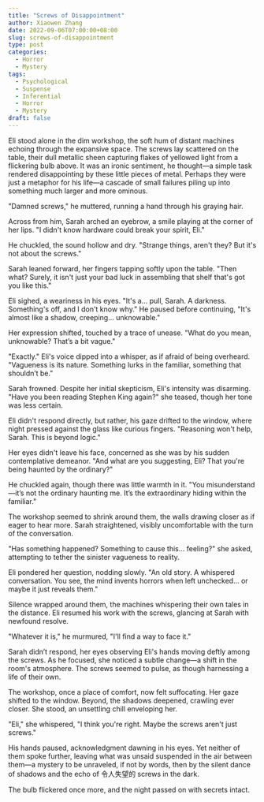 ```yaml
---
title: "Screws of Disappointment"
author: Xiaowen Zhang
date: 2022-09-06T07:00:00+08:00
slug: screws-of-disappointment
type: post
categories:
  - Horror
  - Mystery
tags:
  - Psychological
  - Suspense
  - Inferential
  - Horror
  - Mystery
draft: false
---
```


Eli stood alone in the dim workshop, the soft hum of distant machines echoing through the expansive space. The screws lay scattered on the table, their dull metallic sheen capturing flakes of yellowed light from a flickering bulb above. It was an ironic sentiment, he thought—a simple task rendered disappointing by these little pieces of metal. Perhaps they were just a metaphor for his life—a cascade of small failures piling up into something much larger and more ominous.

"Damned screws," he muttered, running a hand through his graying hair.

Across from him, Sarah arched an eyebrow, a smile playing at the corner of her lips. "I didn't know hardware could break your spirit, Eli."

He chuckled, the sound hollow and dry. "Strange things, aren't they? But it's not about the screws."

Sarah leaned forward, her fingers tapping softly upon the table. "Then what? Surely, it isn't just your bad luck in assembling that shelf that's got you like this."

Eli sighed, a weariness in his eyes. "It's a... pull, Sarah. A darkness. Something's off, and I don't know why." He paused before continuing, "It's almost like a shadow, creeping... unknowable."

Her expression shifted, touched by a trace of unease. "What do you mean, unknowable? That’s a bit vague."

"Exactly." Eli's voice dipped into a whisper, as if afraid of being overheard. "Vagueness is its nature. Something lurks in the familiar, something that shouldn’t be."

Sarah frowned. Despite her initial skepticism, Eli's intensity was disarming. "Have you been reading Stephen King again?" she teased, though her tone was less certain.

Eli didn't respond directly, but rather, his gaze drifted to the window, where night pressed against the glass like curious fingers. "Reasoning won't help, Sarah. This is beyond logic."

Her eyes didn't leave his face, concerned as she was by his sudden contemplative demeanor. "And what are you suggesting, Eli? That you're being haunted by the ordinary?"

He chuckled again, though there was little warmth in it. "You misunderstand—it’s not the ordinary haunting me. It’s the extraordinary hiding within the familiar."

The workshop seemed to shrink around them, the walls drawing closer as if eager to hear more. Sarah straightened, visibly uncomfortable with the turn of the conversation.

"Has something happened? Something to cause this... feeling?" she asked, attempting to tether the sinister vagueness to reality.

Eli pondered her question, nodding slowly. "An old story. A whispered conversation. You see, the mind invents horrors when left unchecked... or maybe it just reveals them."

Silence wrapped around them, the machines whispering their own tales in the distance. Eli resumed his work with the screws, glancing at Sarah with newfound resolve.

"Whatever it is," he murmured, "I'll find a way to face it."

Sarah didn’t respond, her eyes observing Eli's hands moving deftly among the screws. As he focused, she noticed a subtle change—a shift in the room's atmosphere. The screws seemed to pulse, as though harnessing a life of their own.

The workshop, once a place of comfort, now felt suffocating. Her gaze shifted to the window. Beyond, the shadows deepened, crawling ever closer. She stood, an unsettling chill enveloping her.

"Eli," she whispered, "I think you're right. Maybe the screws aren't just screws."

His hands paused, acknowledgment dawning in his eyes. Yet neither of them spoke further, leaving what was unsaid suspended in the air between them—a mystery to be unraveled, if not by words, then by the silent dance of shadows and the echo of 令人失望的 screws in the dark.

The bulb flickered once more, and the night passed on with secrets intact.